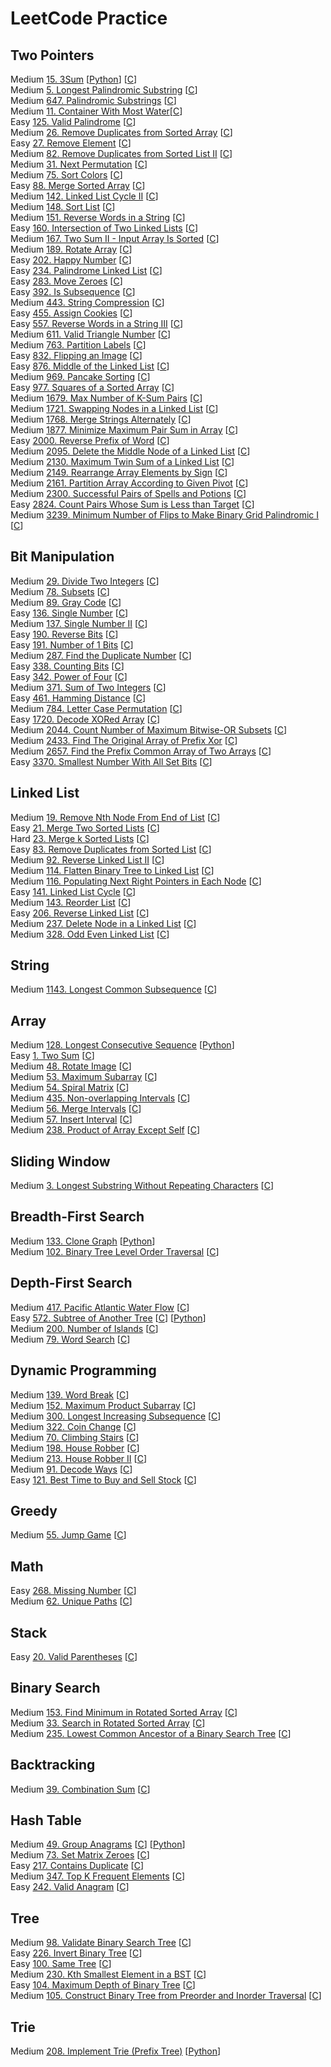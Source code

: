 # LeetCode Practice

## Two Pointers
  Medium [15. 3Sum](https://leetcode.com/problems/3sum/?envType=problem-list-v2&envId=oizxjoit) [[Python](Python/15_3Sum.py)] [[C](C/15_3Sum.c)]  
  Medium [5. Longest Palindromic Substring](https://leetcode.com/problems/longest-palindromic-substring/?envType=problem-list-v2&envId=oizxjoit) [[C](C/5_LongestPalindromicSubstring.c)]  
  Medium [647. Palindromic Substrings](https://leetcode.com/problems/palindromic-substrings/?envType=problem-list-v2&envId=oizxjoit) [[C](C/647_PalindromicSubstrings.c)]  
  Medium [11. Container With Most Water](https://leetcode.com/problems/container-with-most-water/?envType=problem-list-v2&envId=oizxjoit)[[C](C/11_ContainerWithMostWater.c)]  
  Easy [125. Valid Palindrome](https://leetcode.com/problems/valid-palindrome/?envType=problem-list-v2&envId=oizxjoit) [[C](C/125_ValidPalindrome.c)]  
  Medium [26. Remove Duplicates from Sorted Array](https://leetcode.com/problems/remove-duplicates-from-sorted-array/description/) [[C](C/26_RemoveDuplicatesfromSortedArray.c)]  
  Easy [27. Remove Element](https://leetcode.com/problems/remove-element/description/) [[C](C/27_RemoveElement.c)]  
  Medium [82. Remove Duplicates from Sorted List II](https://leetcode.com/problems/remove-duplicates-from-sorted-list-ii/description/) [[C](C/82_RemoveDuplicatesfromSortedListII.c)]  
  Medium [31. Next Permutation](https://leetcode.com/problems/next-permutation/description/) [[C](C/31_NextPermutation.c)]  
  Medium [75. Sort Colors](https://leetcode.com/problems/sort-colors/description/) [[C](C/75_SortColors.c)]  
  Easy [88. Merge Sorted Array](https://leetcode.com/problems/merge-sorted-array/description/) [[C](C/88_MergeSortedArray.c)]  
  Medium [142. Linked List Cycle II](https://leetcode.com/problems/linked-list-cycle-ii/submissions/1584057333/) [[C](C/142_LinkedListCycleII.c)]  
  Medium [148. Sort List](https://leetcode.com/problems/sort-list/description/) [[C](C/148_SortList.c)]  
  Medium [151. Reverse Words in a String](https://leetcode.com/problems/reverse-words-in-a-string/description/) [[C](C/151_ReverseWordsinaString.c)]  
  Easy [160. Intersection of Two Linked Lists](https://leetcode.com/problems/intersection-of-two-linked-lists/description/) [[C](C/160_IntersectionofTwoLinkedLists.c)]  
  Medium [167. Two Sum II - Input Array Is Sorted](https://leetcode.com/problems/two-sum-ii-input-array-is-sorted/submissions/1587615218/) [[C](C/167_TwoSumII_InputArrayIsSorted.c)]  
  Medium [189. Rotate Array](https://leetcode.com/problems/rotate-array/description/) [[C](C/189_RotateArray.c)]  
  Easy [202. Happy Number](https://leetcode.com/problems/happy-number/description/) [[C](C/202_HappyNumber.c)]  
  Easy [234. Palindrome Linked List](https://leetcode.com/problems/palindrome-linked-list/description/) [[C](C/234_PalindromeLinkedList.c)]  
  Easy [283. Move Zeroes](https://leetcode.com/problems/move-zeroes/description/) [[C](C/283_MoveZeroes.c)]  
  Easy [392. Is Subsequence](https://leetcode.com/problems/is-subsequence/description/) [[C](C/392_IsSubsequence.c)]  
  Medium [443. String Compression](https://leetcode.com/problems/string-compression/description/) [[C](C/443_StringCompression.c)]  
  Easy [455. Assign Cookies](https://leetcode.com/problems/assign-cookies/description/) [[C](C/455_AssignCookies.c)]  
  Easy [557. Reverse Words in a String III](https://leetcode.com/problems/reverse-words-in-a-string-iii/description/) [[C](C/557_ReverseWordsinaStringIII.c)]  
  Medium [611. Valid Triangle Number](https://leetcode.com/problems/valid-triangle-number/description/) [[C](C/611_ValidTriangleNumber.c)]  
  Medium [763. Partition Labels](https://leetcode.com/problems/partition-labels/description/)  [[C](C/763_PartitionLabels.c)]  
  Easy [832. Flipping an Image](https://leetcode.com/problems/flipping-an-image/description/?envType=problem-list-v2&envId=two-pointers) [[C](C/832_FlippinganImage.c)]  
  Easy [876. Middle of the Linked List](https://leetcode.com/problems/middle-of-the-linked-list/submissions/1621552778/?envType=problem-list-v2&envId=two-pointers) [[C](C/876_MiddleoftheLinkedList.c)]  
  Medium [969. Pancake Sorting](https://leetcode.com/problems/pancake-sorting/description/) [[C](C/969_PancakeSorting.c)]  
  Easy [977. Squares of a Sorted Array](https://leetcode.com/problems/squares-of-a-sorted-array/submissions/1620682358/?envType=problem-list-v2&envId=two-pointers) [[C](C/977_SquaresofaSortedArray.c)]  
  Medium [1679. Max Number of K-Sum Pairs](https://leetcode.com/problems/max-number-of-k-sum-pairs/description/) [[C](C/1679_MaxNumberofK-SumPairs.c)]  
  Medium [1721. Swapping Nodes in a Linked List](https://leetcode.com/problems/swapping-nodes-in-a-linked-list/description/) [[C](C/1721_SwappingNodesinaLinkedList.c)]  
  Medium [1768. Merge Strings Alternately](https://leetcode.com/problems/merge-strings-alternately/description/?envType=problem-list-v2&envId=two-pointers) [[C](C/1768_MergeStringsAlternately.c)]  
  Medium [1877. Minimize Maximum Pair Sum in Array](https://leetcode.com/problems/minimize-maximum-pair-sum-in-array/description/) [[C](C/1877_MinimizeMaximumPairSuminArray.c)]  
  Easy [2000. Reverse Prefix of Word](https://leetcode.com/problems/reverse-prefix-of-word/description/?envType=problem-list-v2&envId=two-pointers) [[C](C/2000_ReversePrefixofWord.c)]  
  Medium [2095. Delete the Middle Node of a Linked List](https://leetcode.com/problems/delete-the-middle-node-of-a-linked-list/description/) [[C](C/2095_DeletetheMiddleNodeofaLinkedList.c)]  
  Medium [2130. Maximum Twin Sum of a Linked List](https://leetcode.com/problems/maximum-twin-sum-of-a-linked-list/description/) [[C](C/2130_MaximumTwinSumofaLinkedList.c)]  
  Medium [2149. Rearrange Array Elements by Sign](https://leetcode.com/problems/rearrange-array-elements-by-sign/description/) [[C](C/2149_RearrangeArrayElementsbySign.c)]  
  Medium [2161. Partition Array According to Given Pivot](https://leetcode.com/problems/partition-array-according-to-given-pivot/description/) [[C](C/2161_PartitionArrayAccordingtoGivenPivot.c)]  
  Medium [2300. Successful Pairs of Spells and Potions](https://leetcode.com/problems/successful-pairs-of-spells-and-potions/description/) [[C](C/2300_SuccessfulPairsofSpellsandPotions.c)]  
  Easy [2824. Count Pairs Whose Sum is Less than Target](https://leetcode.com/problems/count-pairs-whose-sum-is-less-than-target/submissions/1616152109/?envType=problem-list-v2&envId=two-pointers) [[C](C/2824_CountPairsWhoseSumisLessthanTarget.c)]  
  Medium [3239. Minimum Number of Flips to Make Binary Grid Palindromic I](https://leetcode.com/problems/minimum-number-of-flips-to-make-binary-grid-palindromic-i/description/?envType=problem-list-v2&envId=two-pointers) [[C](C/3239_MinimumNumberofFlipstoMakeBinaryGridPalindromicI.c)]  

## Bit Manipulation
  Medium [29. Divide Two Integers](https://leetcode.com/problems/divide-two-integers/description/?envType=problem-list-v2&envId=bit-manipulation) [[C](C/29_DivideTwoIntegers.c)]  
  Medium [78. Subsets](https://leetcode.com/problems/subsets/description/?envType=problem-list-v2&envId=bit-manipulation) [[C](C/78_Subsets.c)]  
  Medium [89. Gray Code](https://leetcode.com/problems/gray-code/description/?envType=problem-list-v2&envId=bit-manipulation) [[C](C/89_GrayCode.c)]  
  Easy [136. Single Number](https://leetcode.com/problems/single-number/description/?envType=problem-list-v2&envId=bit-manipulation) [[C](C/136_SingleNumber.c)]  
  Medium [137. Single Number II](https://leetcode.com/problems/single-number-ii/description/?envType=problem-list-v2&envId=bit-manipulation) [[C](C/137_SingleNumberII.c)]  
  Easy [190. Reverse Bits](https://leetcode.com/problems/reverse-bits/description/?envType=problem-list-v2&envId=oizxjoit) [[C](C/190_ReverseBits.c)]  
  Easy [191. Number of 1 Bits](https://leetcode.com/problems/number-of-1-bits/?envType=problem-list-v2&envId=oizxjoit) [[C](C/191_Numberof1Bits.c)]  
  Medium [287. Find the Duplicate Number](https://leetcode.com/problems/find-the-duplicate-number/description/?envType=problem-list-v2&envId=bit-manipulation) [[C](C/287_FindtheDuplicateNumber.c)]  
  Easy [338. Counting Bits](https://leetcode.com/problems/counting-bits/?envType=problem-list-v2&envId=oizxjoit) [[C](C/338_CountingBits.c)]  
  Easy [342. Power of Four](https://leetcode.com/problems/power-of-four/submissions/1651203682/?envType=problem-list-v2&envId=bit-manipulation) [[C](C/342_PowerofFour.c)]  
  Medium [371. Sum of Two Integers](https://leetcode.com/problems/sum-of-two-integers/description/?envType=problem-list-v2&envId=oizxjoit) [[C](C/371_SumofTwoIntegers.c)]  
  Easy [461. Hamming Distance](https://leetcode.com/problems/hamming-distance/description/?envType=problem-list-v2&envId=bit-manipulation) [[C](C/461_HammingDistance.c)]  
  Medium [784. Letter Case Permutation](https://leetcode.com/problems/letter-case-permutation/description/?envType=problem-list-v2&envId=bit-manipulation) [[C](C/784_LetterCasePermutation.c)]  
  Easy [1720. Decode XORed Array](https://leetcode.com/problems/decode-xored-array/description/?envType=problem-list-v2&envId=bit-manipulation) [[C](C/1720_DecodeXORedArray.c)]  
  Medium [2044. Count Number of Maximum Bitwise-OR Subsets](https://leetcode.com/problems/count-number-of-maximum-bitwise-or-subsets/description/?envType=problem-list-v2&envId=bit-manipulation) [[C](C/2044_CountNumberofMaximumBitwise-ORSubsets.c)]  
  Medium [2433. Find The Original Array of Prefix Xor](https://leetcode.com/problems/find-the-original-array-of-prefix-xor/description/?envType=problem-list-v2&envId=bit-manipulation) [[C](C/2433_FindTheOriginalArrayofPrefixXor.c)]  
  Medium [2657. Find the Prefix Common Array of Two Arrays](https://leetcode.com/problems/find-the-prefix-common-array-of-two-arrays/description/?envType=problem-list-v2&envId=bit-manipulation) [[C](C/2657_FindthePrefixCommonArrayofTwoArrays.c)]  
  Easy [3370. Smallest Number With All Set Bits](https://leetcode.com/problems/smallest-number-with-all-set-bits/description/?envType=problem-list-v2&envId=bit-manipulation) [[C](C/3370_SmallestNumberWithAllSetBits.c)]  

## Linked List
  Medium [19. Remove Nth Node From End of List](https://leetcode.com/problems/remove-nth-node-from-end-of-list/?envType=problem-list-v2&envId=oizxjoit) [[C](C/19_RemoveNthNodeFromEndofList.c)]  
  Easy [21. Merge Two Sorted Lists](https://leetcode.com/problems/merge-two-sorted-lists/description/?envType=problem-list-v2&envId=oizxjoit) [[C](C/21_MergeTwoSortedLists.c)]  
  Hard [23. Merge k Sorted Lists](https://leetcode.com/problems/merge-k-sorted-lists/description/?envType=problem-list-v2&envId=oizxjoit) [[C](C/23_MergekSortedLists.c)]  
  Easy [83. Remove Duplicates from Sorted List](https://leetcode.com/problems/remove-duplicates-from-sorted-list/description/?envType=problem-list-v2&envId=linked-list) [[C](C/83_RemoveDuplicatesfromSortedList.c)]  
  Medium [92. Reverse Linked List II](https://leetcode.com/problems/reverse-linked-list-ii/description/?envType=problem-list-v2&envId=linked-list) [[C](C/92_ReverseLinkedListII.c)]  
  Medium [114. Flatten Binary Tree to Linked List](https://leetcode.com/problems/flatten-binary-tree-to-linked-list/description/?envType=problem-list-v2&envId=linked-list) [[C](C/114_FlattenBinaryTreetoLinkedList.c)]  
  Medium [116. Populating Next Right Pointers in Each Node](https://leetcode.com/problems/populating-next-right-pointers-in-each-node/description/?envType=problem-list-v2&envId=linked-list) [[C](C/116_PopulatingNextRightPointersinEachNode.c)]  
  Easy [141. Linked List Cycle](https://leetcode.com/problems/linked-list-cycle/?envType=problem-list-v2&envId=oizxjoit) [[C](C/141_LinkedListCycle.c)]  
  Medium [143. Reorder List](https://leetcode.com/problems/reorder-list/?envType=problem-list-v2&envId=oizxjoit) [[C](C/143_ReorderList.c)]  
  Easy [206. Reverse Linked List](https://leetcode.com/problems/reverse-linked-list/?envType=problem-list-v2&envId=oizxjoit) [[C](C/206_ReverseLinkedList.c)]  
  Medium [237. Delete Node in a Linked List](https://leetcode.com/problems/delete-node-in-a-linked-list/description/?envType=problem-list-v2&envId=linked-list) [[C](C/237_DeleteNodeinaLinkedList.c)]  
  Medium [328. Odd Even Linked List](https://leetcode.com/problems/odd-even-linked-list/description/?envType=problem-list-v2&envId=linked-list) [[C](C/328_OddEvenLinkedList.c)]  

## String
  Medium [1143. Longest Common Subsequence](https://leetcode.com/problems/longest-common-subsequence/submissions/1189739132/?envType=problem-list-v2&envId=oizxjoit) [[C](C/1143_LongestCommonSubsequence.c)]  

## Array
  Medium [128. Longest Consecutive Sequence](https://leetcode.com/problems/longest-consecutive-sequence/description/?envType=problem-list-v2&envId=oizxjoit) [[Python](Python/128_LongestConsecutiveSequence.py)]  
  Easy [1. Two Sum](https://leetcode.com/problems/two-sum/description/?envType=problem-list-v2&envId=oizxjoit) [[C](C/1_TwoSum.c)]  
  Medium [48. Rotate Image](https://leetcode.com/problems/rotate-image/description/?envType=problem-list-v2&envId=oizxjoit) [[C](C/48_RotateImage.c)]  
  Medium [53. Maximum Subarray](https://leetcode.com/problems/maximum-subarray/description/?envType=problem-list-v2&envId=oizxjoit) [[C](C/53_MaximumSubarray.c)]  
  Medium [54. Spiral Matrix](https://leetcode.com/problems/spiral-matrix/description/?envType=problem-list-v2&envId=oizxjoit) [[C](C/54_SpiralMatrix.c)]  
  Medium [435. Non-overlapping Intervals](https://leetcode.com/problems/non-overlapping-intervals/description/?envType=problem-list-v2&envId=oizxjoit) [[C](C/435_Non-overlappingIntervals.c)]  
  Medium [56. Merge Intervals](https://leetcode.com/problems/merge-intervals/description/?envType=problem-list-v2&envId=oizxjoit) [[C](C/56_MergeIntervals.c)]  
  Medium [57. Insert Interval](https://leetcode.com/problems/insert-interval/description/?envType=problem-list-v2&envId=oizxjoit) [[C](C/57_InsertInterval.c)]  
  Medium [238. Product of Array Except Self](https://leetcode.com/problems/product-of-array-except-self/description/?envType=problem-list-v2&envId=oizxjoit) [[C](C/238_ProductofArrayExceptSelf.c)]  

## Sliding Window
  Medium [3. Longest Substring Without Repeating Characters](https://leetcode.com/problems/longest-substring-without-repeating-characters/description/?envType=problem-list-v2&envId=oizxjoit) [[C](C/3_LongestSubstringWithoutRepeatingCharacters.c)]  

## Breadth-First Search
  Medium [133. Clone Graph](https://leetcode.com/problems/clone-graph/description/?envType=problem-list-v2&envId=oizxjoit) [[Python](Python/133_CloneGraph.py)]  
  Medium [102. Binary Tree Level Order Traversal](https://leetcode.com/problems/binary-tree-level-order-traversal/submissions/1036459804/?envType=problem-list-v2&envId=oizxjoit) [[C](C/102_BinaryTreeLevelOrderTraversal.c)]

## Depth-First Search
  Medium [417. Pacific Atlantic Water Flow](https://leetcode.com/problems/pacific-atlantic-water-flow/?envType=problem-list-v2&envId=oizxjoit) [[C](C/417_PacificAtlanticWaterFlow.c)]  
  Easy [572. Subtree of Another Tree](https://leetcode.com/problems/subtree-of-another-tree/description/?envType=problem-list-v2&envId=oizxjoit) [[C](C/572_SubtreeofAnotherTree.c)] [[Python](Python/572_SubtreeofAnotherTree.py)]  
  Medium [200. Number of Islands](https://leetcode.com/problems/number-of-islands/description/?envType=problem-list-v2&envId=oizxjoit) [[C](C/200_NumberofIslands.c)]  
  Medium [79. Word Search](https://leetcode.com/problems/word-search/description/?envType=problem-list-v2&envId=oizxjoit) [[C](C/79_WordSearch.c)]  

## Dynamic Programming
  Medium [139. Word Break](https://leetcode.com/problems/word-break/description/?envType=problem-list-v2&envId=oizxjoit) [[C](C/139_WordBreak.c)]  
  Medium [152. Maximum Product Subarray](https://leetcode.com/problems/maximum-product-subarray/description/?envType=problem-list-v2&envId=oizxjoit) [[C](C/152_MaximumProductSubarray.c)]  
  Medium [300. Longest Increasing Subsequence](https://leetcode.com/problems/longest-increasing-subsequence/description/?envType=problem-list-v2&envId=oizxjoit) [[C](C/300_LongestIncreasingSubsequence.c)]  
  Medium [322. Coin Change](https://leetcode.com/problems/coin-change/description/?envType=problem-list-v2&envId=oizxjoit) [[C](C/322_CoinChange.c)]  
  Medium [70. Climbing Stairs](https://leetcode.com/problems/climbing-stairs/description/?envType=problem-list-v2&envId=oizxjoit) [[C](C/70_ClimbingStairs.c)]  
  Medium [198. House Robber](https://leetcode.com/problems/house-robber/?envType=problem-list-v2&envId=oizxjoit) [[C](C/198_HouseRobber.c)]  
  Medium [213. House Robber II](https://leetcode.com/problems/house-robber-ii/description/?envType=problem-list-v2&envId=oizxjoit) [[C](C/213_HouseRobberII.c)]  
  Medium [91. Decode Ways](https://leetcode.com/problems/decode-ways/submissions/1127815992/?envType=problem-list-v2&envId=oizxjoit) [[C](C/91_DecodeWays.c)]  
  Easy [121. Best Time to Buy and Sell Stock](https://leetcode.com/problems/best-time-to-buy-and-sell-stock/?envType=problem-list-v2&envId=oizxjoit) [[C](C/121_BestTimetoBuyandSellStock.c)]  

## Greedy
  Medium [55. Jump Game](https://leetcode.com/problems/jump-game/description/?envType=problem-list-v2&envId=oizxjoit) [[C](C/55_JumpGame.c)]

## Math
  Easy [268. Missing Number](https://leetcode.com/problems/missing-number/description/?envType=problem-list-v2&envId=oizxjoit) [[C](C/268_MissingNumber.c)]  
  Medium [62. Unique Paths](https://leetcode.com/problems/unique-paths/description/?envType=problem-list-v2&envId=oizxjoit) [[C](C/62_UniquePaths.c)]  

## Stack
  Easy [20. Valid Parentheses](https://leetcode.com/problems/valid-parentheses/description/?envType=problem-list-v2&envId=oizxjoit) [[C](C/20_ValidParentheses.c)]  

## Binary Search
  Medium [153. Find Minimum in Rotated Sorted Array](https://leetcode.com/problems/find-minimum-in-rotated-sorted-array/description/?envType=problem-list-v2&envId=oizxjoit) [[C](C/153_FindMinimuminRotatedSortedArray.c)]  
  Medium [33. Search in Rotated Sorted Array](https://leetcode.com/problems/search-in-rotated-sorted-array/description/?envType=problem-list-v2&envId=oizxjoit) [[C](C/33_SearchinRotatedSortedArray.c)]  
  Medium [235. Lowest Common Ancestor of a Binary Search Tree](https://leetcode.com/problems/lowest-common-ancestor-of-a-binary-search-tree/?envType=problem-list-v2&envId=oizxjoit) [[C](C/235_LowestCommonAncestorofaBinarySearchTree.c)]  

## Backtracking
  Medium [39. Combination Sum](https://leetcode.com/problems/combination-sum/description/?envType=problem-list-v2&envId=oizxjoit) [[C](C/39_CombinationSum.c)]  

## Hash Table
  Medium [49. Group Anagrams](https://leetcode.com/problems/group-anagrams/description/?envType=problem-list-v2&envId=oizxjoit) [[C](C/49_GroupAnagrams.c)] [[Python](Python/49_GroupAnagrams.py)]  
  Medium [73. Set Matrix Zeroes](https://leetcode.com/problems/set-matrix-zeroes/description/?envType=problem-list-v2&envId=oizxjoit) [[C](C/73_SetMatrixZeroes.c)]  
  Easy [217. Contains Duplicate](https://leetcode.com/problems/contains-duplicate/submissions/1073054831/?envType=problem-list-v2&envId=oizxjoit) [[C](C/217_ContainsDuplicate.c)]  
  Medium [347. Top K Frequent Elements](https://leetcode.com/problems/top-k-frequent-elements/description/?envType=problem-list-v2&envId=oizxjoit) [[C](C/347_TopKFrequentElements.c)]  
  Easy [242. Valid Anagram](https://leetcode.com/problems/valid-anagram/?envType=problem-list-v2&envId=oizxjoit) [[C](C/242_ValidAnagram.c)]  

## Tree
  Medium [98. Validate Binary Search Tree](https://leetcode.com/problems/validate-binary-search-tree/?envType=problem-list-v2&envId=oizxjoit) [[C](C/98_ValidateBinarySearchTree.c)]  
  Easy [226. Invert Binary Tree](https://leetcode.com/problems/invert-binary-tree/?envType=problem-list-v2&envId=oizxjoit) [[C](C/226_InvertBinaryTree.c)]  
  Easy [100. Same Tree](https://leetcode.com/problems/same-tree/?envType=problem-list-v2&envId=oizxjoit) [[C](C/100_SameTree.c)]  
  Medium [230. Kth Smallest Element in a BST](https://leetcode.com/problems/kth-smallest-element-in-a-bst/description/?envType=problem-list-v2&envId=oizxjoit) [[C](C/230_KthSmallestElementinaBST.c)]  
  Easy [104. Maximum Depth of Binary Tree](https://leetcode.com/problems/maximum-depth-of-binary-tree/?envType=problem-list-v2&envId=oizxjoit) [[C](C/104_MaximumDepthofBinaryTree.c)]  
  Medium [105. Construct Binary Tree from Preorder and Inorder Traversal](https://leetcode.com/problems/construct-binary-tree-from-preorder-and-inorder-traversal/?envType=problem-list-v2&envId=oizxjoit) [[C](C/105_ConstructBinaryTreefromPreorderandInorderTraversal.c)]  

## Trie
  Medium [208. Implement Trie (Prefix Tree)](https://leetcode.com/problems/implement-trie-prefix-tree/description/?envType=problem-list-v2&envId=oizxjoit) [[Python](Python/208_ImplementTrie(PrefixTree).py)]  
